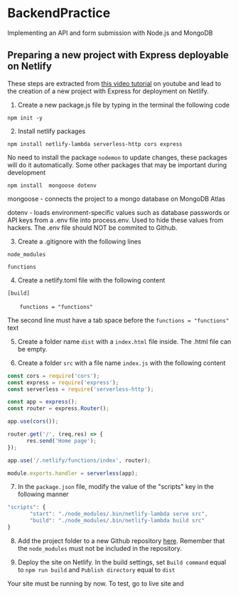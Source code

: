# BackendPractice
Implementing an API and form submission with Node.js and MongoDB

## Preparing a new project with Express deployable on Netlify
These steps are extracted from [this video tutorial](https://www.youtube.com/watch?v=hQAu0YEIF0g&ab_channel=OhSeeMedia) on youtube and lead to the creation of a new project with Express for deployment on Netlify.
1. Create a new package.js file by typing in the terminal the following code

`npm init -y`
 
2. Install netlify packages

`npm install netlify-lambda serverless-http cors express`

No need to install the package `nodemon` to update changes, these packages will do it automatically. Some other packages that may be important during development

`npm install  mongoose dotenv`

mongoose - connects the project to a mongo database on MongoDB Atlas 

dotenv - loads environment-specific values such as database passwords or API keys from a .env file into process.env. Used to hide these values from hackers. The .env file should NOT be commited to Github.

3. Create a .gitignore with the following lines

`node_modules`

`functions`

4. Create a netlify.toml file with the following content

`[build]`

&nbsp; &nbsp; &nbsp; &nbsp;`functions = "functions"`

The second line must have a tab space before the `functions = "functions"` text

5. Create a folder name `dist` with a `index.html` file inside. The .html file can be empty.

6. Create a folder `src` with a file name `index.js` with the following content
```javascript
const cors = require('cors');
const express = require('express');
const serverless = require('serverless-http');

const app = express();
const router = express.Router();

app.use(cors());

router.get('/', (req,res) => {
      res.send('Home page');
});

app.use('/.netlify/functions/index', router);

module.exports.handler = serverless(app);

```
7. In the `package.json` file, modify the value of the "scripts" key in the following manner 
```javascript
"scripts": {
       "start": "./node_modules/.bin/netlify-lambda serve src",
       "build": "./node_modules/.bin/netlify-lambda build src"
}
```
8. Add the project folder to a new Github repository [here](https://github.com/). Remember that the `node_modules` must not be included in the repository.

9. Deploy the site on Netlify. In the build settings, set `Build command` equal to `npm run build` and `Publish directory` equal to `dist`

Your site must be running by now. To test, go to live site and 




